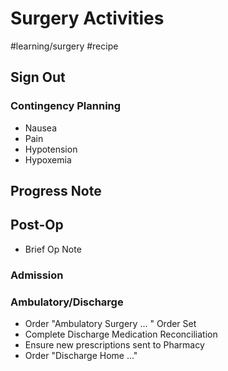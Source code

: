 # Surgery Activities
#learning/surgery
#recipe

## Sign Out
### Contingency Planning
* Nausea
* Pain
* Hypotension
* Hypoxemia

## Progress Note
## Post-Op
* Brief Op Note

### Admission

### Ambulatory/Discharge
* Order "Ambulatory Surgery ... " Order Set
* Complete Discharge Medication Reconciliation
* Ensure new prescriptions sent to Pharmacy
* Order "Discharge Home ..."